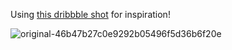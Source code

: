 Using [this dribbble shot](https://dribbble.com/shots/22278320-Podcasts-Web-App) for inspiration!

![original-46b47b27c0e9292b05496f5d36b6f20e](https://github.com/joshualan/podcasts-web-app/assets/4478742/7eb27849-bd3a-42a5-b2fa-7c033a6dc0ef)
